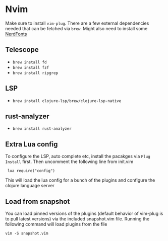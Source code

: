 # Nvim
Make sure to install `vim-plug`. There are a few external dependencies needed that can be fetched via `brew`.
Might also need to install some [NerdFonts](https://www.nerdfonts.com/)

## Telescope
* `brew install fd`
* `brew install fzf`
* `brew install ripgrep`
## LSP
* `brew install clojure-lsp/brew/clojure-lsp-native`
## rust-analyzer
* `brew install rust-analyzer`


## Extra Lua config
To configure the LSP, auto complete etc, install the pacakges via `Plug Install` first.
Then uncomment the following line from init.vim
```
 lua require("config")
```
This will load the lua config for a bunch of the plugins and configure the clojure language server

## Load from snapshot
You can load pinned versions of the plugins (default behavior of vim-plug is to pull latest versions) via the
included snapshot.vim file. Running the following command will load plugins from the file 
```
vim -S snapshot.vim
```

